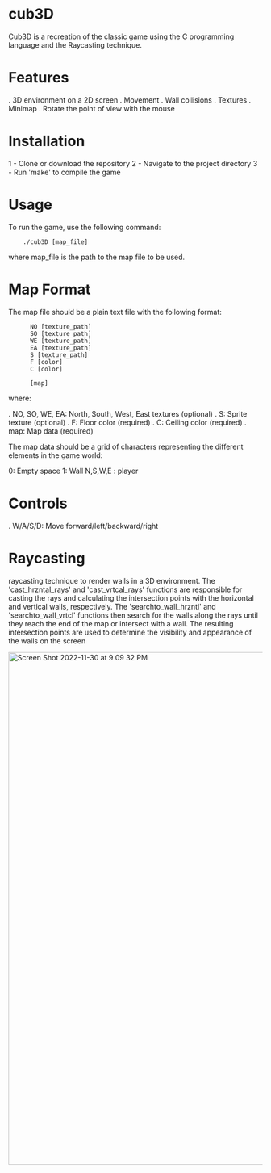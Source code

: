 # cub3D
Cub3D is a recreation of the classic game using the C programming language and the Raycasting technique.

# Features
. 3D environment on a 2D screen
. Movement
. Wall collisions
. Textures
. Minimap
. Rotate the point of view with the mouse

# Installation
1 - Clone or download the repository
2 - Navigate to the project directory
3 - Run 'make' to compile the game

# Usage

To run the game, use the following command:
        
        ./cub3D [map_file]
where map_file is the path to the map file to be used.

# Map Format

The map file should be a plain text file with the following format:

          NO [texture_path]
          SO [texture_path]
          WE [texture_path]
          EA [texture_path]
          S [texture_path]
          F [color]
          C [color]

          [map]

where:

   . NO, SO, WE, EA: North, South, West, East textures (optional)
   . S: Sprite texture (optional)
   . F: Floor color (required)
   . C: Ceiling color (required)
   . map: Map data (required)
   
The map data should be a grid of characters representing the different elements in the game world:

  0: Empty space
  1: Wall
  N,S,W,E : player

# Controls
  . W/A/S/D: Move forward/left/backward/right
  
# Raycasting

raycasting technique to render walls in a 3D environment. The 'cast_hrzntal_rays' and 'cast_vrtcal_rays' functions are responsible for casting the rays and calculating the intersection points with the horizontal and vertical walls, respectively. The 'searchto_wall_hrzntl' and 'searchto_wall_vrtcl' functions then search for the walls along the rays until they reach the end of the map or intersect with a wall. The resulting intersection points are used to determine the visibility and appearance of the walls on the screen

<img width="1016" alt="Screen Shot 2022-11-30 at 9 09 32 PM" src="https://user-images.githubusercontent.com/69278312/204899162-1ef6833b-7261-4f4c-ad0c-411c21f1606d.png">

